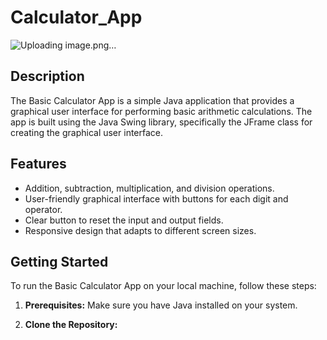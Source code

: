 # Calculator_App

![Uploading image.png…]()

## Description

The Basic Calculator App is a simple Java application that provides a graphical user interface for performing basic arithmetic calculations. The app is built using the Java Swing library, specifically the JFrame class for creating the graphical user interface.

## Features

- Addition, subtraction, multiplication, and division operations.
- User-friendly graphical interface with buttons for each digit and operator.
- Clear button to reset the input and output fields.
- Responsive design that adapts to different screen sizes.

## Getting Started

To run the Basic Calculator App on your local machine, follow these steps:

1. **Prerequisites:** Make sure you have Java installed on your system.

2. **Clone the Repository:** 
